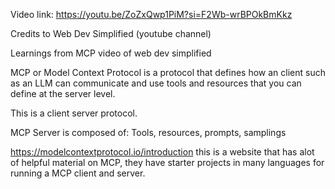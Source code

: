 Video link: https://youtu.be/ZoZxQwp1PiM?si=F2Wb-wrBPOkBmKkz

Credits to Web Dev Simplified (youtube channel)

Learnings from MCP video of web dev simplified

MCP or Model Context Protocol is a protocol that defines how an client such as an LLM can communicate and use tools and resources that you can define at the server level.

This is a client server protocol.

MCP Server is composed of: Tools, resources, prompts, samplings

https://modelcontextprotocol.io/introduction this is a website that has alot of helpful material on MCP, they have starter projects in many languages for running a MCP client and server.